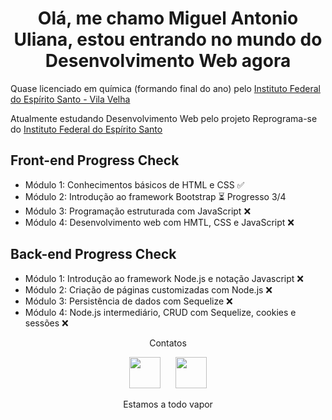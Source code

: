 <h1 align="center">Olá, me chamo Miguel Antonio Uliana, estou entrando no mundo do Desenvolvimento Web agora</h1>

<p>Quase licenciado em química (formando final do ano) pelo <a href="https://vilavelha.ifes.edu.br/" target="_blank">Instituto Federal do Espírito Santo - Vila Velha</a> </p>
<p>Atualmente estudando Desenvolvimento Web pelo projeto Reprograma-se do <a href="https://www.ifes.edu.br/" target="_blank">Instituto Federal do Espírito Santo</a></p>

<h2>Front-end Progress Check</h2>

<ul>
    <li>Módulo 1: Conhecimentos básicos de HTML e CSS &#x2705 
    <li>Módulo 2: Introdução ao framework Bootstrap &#x23f3 Progresso 3/4
    <li>Módulo 3: Programação estruturada com JavaScript &#x274C
    <li>Módulo 4: Desenvolvimento web com HMTL, CSS e JavaScript &#x274C
</ul>
<h2>Back-end Progress Check</h2>
<ul>
    <li>Módulo 1: Introdução ao framework Node.js e notação Javascript &#x274C
    <li>Módulo 2: Criação de páginas customizadas com Node.js &#x274C
    <li>Módulo 3: Persistência de dados com Sequelize &#x274C
    <li>Módulo 4: Node.js intermediário, CRUD com Sequelize, cookies e sessões &#x274C
</ul>

<div align="center">
    <p>Contatos</p>
    <a href="https://www.instagram.com/"><img src="https://www.svgrepo.com/show/111199/instagram.svg" target="_blank" width="50"></a>
    &nbsp&nbsp&nbsp&nbsp
    <a href="https://www.linkedin.com/in/miguel-antonio-uliana-235102252/"><img src="https://www.svgrepo.com/show/138936/linkedin.svg" target="_blank" width="50"></a>
    <p></p>
    <p>Estamos a todo vapor</p>
</div>

<!---
BarusuSubaru/BarusuSubaru is a ✨ special ✨ repository because its `README.md` (this file) appears on your GitHub profile.
You can click the Preview link to take a look at your changes.
--->
